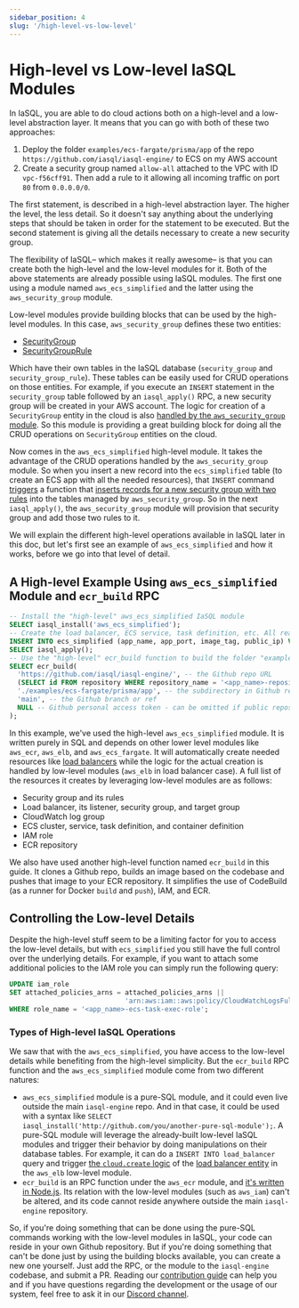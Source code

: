 ```yaml
---
sidebar_position: 4
slug: '/high-level-vs-low-level'
---
```


# High-level vs Low-level IaSQL Modules

In IaSQL, you are able to do cloud actions both on a high-level and a low-level abstraction layer. It means that you can go with both of these two approaches:
1. Deploy the folder `examples/ecs-fargate/prisma/app` of the repo `https://github.com/iasql/iasql-engine/` to ECS on my AWS account
2. Create a security group named `allow-all` attached to the VPC with ID `vpc-f56cff91`. Then add a rule to it allowing all incoming traffic on port `80` from `0.0.0.0/0`.

The first statement, is described in a high-level abstraction layer. The higher the level, the less detail. So it doesn't say anything about the underlying steps that should be taken in order for the statement to be executed. But the second statement is giving all the details necessary to create a new security group.

The flexibility of IaSQL– which makes it really awesome– is that you can create both the high-level and the low-level modules for it. Both of the above statements are already possible using IaSQL modules. The first one using a module named `aws_ecs_simplified` and the latter using the `aws_security_group` module.

Low-level modules provide building blocks that can be used by the high-level modules. In this case, `aws_security_group` defines these two entities:
- [SecurityGroup](https://github.com/iasql/iasql-engine/blob/main/src/modules/0.0.22/aws_security_group/entity/index.ts#L19)
- [SecurityGroupRule](https://github.com/iasql/iasql-engine/blob/main/src/modules/0.0.22/aws_security_group/entity/index.ts#L70)

Which have their own tables in the IaSQL database (`security_group` and `security_group_rule`). These tables can be easily used for CRUD operations on those entities. For example, if you execute an `INSERT` statement in the `security_group` table followed by an `iasql_apply()` RPC, a new security group will be created in your AWS account. The logic for creation of a `SecurityGroup` entity in the cloud is also [handled by the `aws_security_group` module](https://github.com/iasql/iasql-engine/blob/main/src/modules/0.0.22/aws_security_group/index.ts#L219). So this module is providing a great building block for doing all the CRUD operations on `SecurityGroup` entities on the cloud.

Now comes in the `aws_ecs_simplified` high-level module. It takes the advantage of the CRUD operations handled by the `aws_security_group` module. So when you insert a new record into the `ecs_simplified` table (to create an ECS app with all the needed resources), that `INSERT` command [triggers](https://github.com/iasql/iasql-engine/blob/main/src/modules/0.0.22/aws_ecs_simplified/sql/after_install.sql#L159-L165) a function that [inserts records for a new security group with two rules](https://github.com/iasql/iasql-engine/blob/main/src/modules/0.0.22/aws_ecs_simplified/sql/after_install.sql#L64-L73) into the tables managed by `aws_security_group`. So in the next `iasql_apply()`, the `aws_security_group` module will provision that security group and add those two rules to it.

We will explain the different high-level operations available in IaSQL later in this doc, but let's first see an example of `aws_ecs_simplified` and how it works, before we go into that level of detail.

## A High-level Example Using `aws_ecs_simplified` Module and `ecr_build` RPC

```sql title="Deploy the folder 'examples/ecs-fargate/prisma/app' of the 'iasql-engine' repo to ECS on my AWS account"
-- Install the "high-level" aws_ecs_simplified IaSQL module
SELECT iasql_install('aws_ecs_simplified');
-- Create the load balancer, ECS service, task definition, etc. All ready afterwards for us to build and push to deploy the app.
INSERT INTO ecs_simplified (app_name, app_port, image_tag, public_ip) VALUES ('<app_name>', 8088, 'latest', true);
SELECT iasql_apply();
-- Use the "high-level" ecr_build function to build the folder "examples/ecs-fargate/prisma/app" from "iasql-engine" Github repo and push it to ECR
SELECT ecr_build(
  'https://github.com/iasql/iasql-engine/', -- the Github repo URL
  (SELECT id FROM repository WHERE repository_name = '<app_name>-repository')::varchar(255), -- ECR repo for the image to be pushed
  './examples/ecs-fargate/prisma/app', -- the subdirectory in Github repo
  'main', -- the Github branch or ref
  NULL -- Github personal access token - can be omitted if public repository
);
```

In this example, we've used the high-level `aws_ecs_simplified` module. It is written purely in SQL and depends on other lower level modules like `aws_ecr`, `aws_elb`, and `aws_ecs_fargate`. It will automatically create needed resources like [load balancers](https://github.com/iasql/iasql-engine/blob/main/src/modules/0.0.22/aws_ecs_simplified/sql/after_install.sql#L75-L94) while the logic for the actual creation is handled by low-level modules (`aws_elb` in load balancer case). A full list of the resources it creates by leveraging low-level modules are as follows:
- Security group and its rules
- Load balancer, its listener, security group, and target group
- CloudWatch log group
- ECS cluster, service, task definition, and container definition
- IAM role
- ECR repository

We also have used another high-level function named `ecr_build` in this guide. It clones a Github repo, builds an image based on the codebase and pushes that image to your ECR repository. It simplifies the use of CodeBuild (as a runner for Docker `build` and `push`), IAM, and ECR.

## Controlling the Low-level Details

Despite the high-level stuff seem to be a limiting factor for you to access the low-level details, but with `ecs_simplified` you still have the full control over the underlying details. For example, if you want to attach some additional policies to the IAM role you can simply run the following query:
```sql
UPDATE iam_role
SET attached_policies_arns = attached_policies_arns ||
                             'arn:aws:iam::aws:policy/CloudWatchLogsFullAccess' -- attached_policies_arns is of text[] type
WHERE role_name = '<app_name>-ecs-task-exec-role';
```

### Types of High-level IaSQL Operations

We saw that with the `aws_ecs_simplified`, you have access to the low-level details while benefiting from the high-level simplicity. But the `ecr_build` RPC function and the `aws_ecs_simplified` module come from two different natures:
- `aws_ecs_simplified` module is a pure-SQL module, and it could even live outside the main `iasql-engine` repo. And in that case, it could be used with a syntax like `SELECT iasql_install('http://github.com/you/another-pure-sql-module');`. A pure-SQL module will leverage the already-built low-level IaSQL modules and trigger their behavior by doing manipulations on their database tables. For example, it can do a `INSERT INTO load_balancer` query and trigger [the `cloud.create` logic](https://github.com/iasql/iasql-engine/blob/main/src/modules/0.0.22/aws_elb/mappers/load_balancer.ts#L246) of the [load balancer entity](https://github.com/iasql/iasql-engine/blob/main/src/modules/0.0.22/aws_elb/entity/load_balancer.ts) in the `aws_elb` low-level module.
- `ecr_build` is an RPC function under the `aws_ecr` module, and [it's written in Node.js](https://github.com/iasql/iasql-engine/blob/main/src/modules/0.0.22/aws_ecr/rpcs/build.ts#L92). Its relation with the low-level modules (such as `aws_iam`) can't be altered, and its code cannot reside anywhere outside the main `iasql-engine` repository.

So, if you're doing something that can be done using the pure-SQL commands working with the low-level modules in IaSQL, your code can reside in your own Github repository. But if you're doing something that can't be done just by using the building blocks available, you can create a new one yourself. Just add the RPC, or the module to the `iasql-engine` codebase, and submit a PR. Reading our [contribution guide](https://github.com/iasql/iasql-engine/blob/main/CONTRIBUTING.md) can help you and if you have questions regarding the development or the usage of our system, feel free to ask it in our [Discord channel](https://discord.com/invite/machGGczea). 
